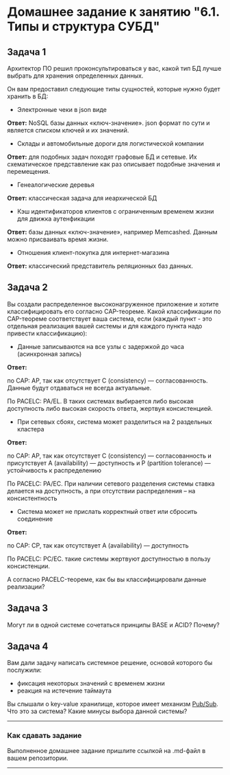 # Домашнее задание к занятию "6.1. Типы и структура СУБД"



## Задача 1

Архитектор ПО решил проконсультироваться у вас, какой тип БД 
лучше выбрать для хранения определенных данных.

Он вам предоставил следующие типы сущностей, которые нужно будет хранить в БД:

- Электронные чеки в json виде

**Ответ:** NoSQL базы данных «ключ-значение». json формат по сути и является списком ключей и их значений. 

- Склады и автомобильные дороги для логистической компании

**Ответ:** для подобных задач походят графовые БД и сетевые. Их схематическое представление как раз описывает подобные значения и перемещения.

- Генеалогические деревья

**Ответ:** классическая задача для иеархической БД

- Кэш идентификаторов клиентов с ограниченным временем жизни для движка аутенфикации

**Ответ:** базы данных «ключ-значение», например Memcashed. Данным можно присваивать время жизни.

- Отношения клиент-покупка для интернет-магазина

**Ответ:** классический представитель реляционных баз данных.


## Задача 2

Вы создали распределенное высоконагруженное приложение и хотите классифицировать его согласно 
CAP-теореме. Какой классификации по CAP-теореме соответствует ваша система, если 
(каждый пункт - это отдельная реализация вашей системы и для каждого пункта надо привести классификацию):

- Данные записываются на все узлы с задержкой до часа (асинхронная запись)

**Ответ:**

по CAP: AP, так как отсутствует C (consistency) — согласованность. Данные будут отдаваться не всегда актуальные.

По PACELC: PA/EL. В таких системах выбирается либо высокая доступность либо высокая скорость ответа, жертвуя консистенцией.

- При сетевых сбоях, система может разделиться на 2 раздельных кластера

**Ответ:**

по CAP: AP, так как отсутствует C (consistency) — согласованность и присутствует A (availability) — доступность и P (partition tolerance) — устойчивость к распределению

По PACELC: PA/EC. При наличии сетевого разделения системы ставка делается на доступность, а при отсутствии распределения – на консистентность

- Система может не прислать корректный ответ или сбросить соединение

**Ответ:**

по CAP: CP, так как отсутствует A (availability) — доступность

По PACELC: PC/EC. такие системы жертвуют доступностью в пользу консистенции.


А согласно PACELC-теореме, как бы вы классифицировали данные реализации?

## Задача 3

Могут ли в одной системе сочетаться принципы BASE и ACID? Почему?

## Задача 4

Вам дали задачу написать системное решение, основой которого бы послужили:

- фиксация некоторых значений с временем жизни
- реакция на истечение таймаута

Вы слышали о key-value хранилище, которое имеет механизм [Pub/Sub](https://habr.com/ru/post/278237/). 
Что это за система? Какие минусы выбора данной системы?

---

### Как cдавать задание

Выполненное домашнее задание пришлите ссылкой на .md-файл в вашем репозитории.

---
